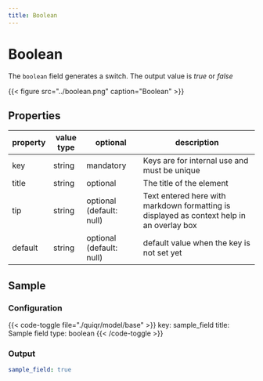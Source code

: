 ```yaml
---
title: Boolean
---
```


# Boolean

The `boolean` field generates a switch. The output value is _true_ or _false_

{{< figure src="../boolean.png" caption="Boolean" >}}

## Properties

| property | value type | optional                 | description                                                                               |
|----------|------------|--------------------------|-------------------------------------------------------------------------------------------|
| key      | string     | mandatory                | Keys are for internal use and must be unique                                              |
| title    | string     | optional                 | The title of the element                                                                  |
| tip      | string     | optional (default: null) | Text entered here with markdown formatting is displayed as context help in an overlay box |
| default  | string     | optional (default: null) | default value when the key is not set yet                                                 |

## Sample

### Configuration

{{< code-toggle file="./quiqr/model/base" >}}
key: sample_field
title: Sample field
type: boolean
{{< /code-toggle >}}

### Output

```yaml
sample_field: true
```
